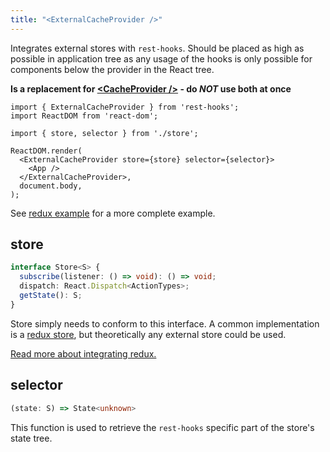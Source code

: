 ```yaml
---
title: "<ExternalCacheProvider />"
---
```

Integrates external stores with `rest-hooks`. Should be placed as high as possible
in application tree as any usage of the hooks is only possible for components below the provider
in the React tree.

**Is a replacement for [<CacheProvider /\>](./CacheProvider.md) - do _NOT_ use both at once**

```tsx title="index.tsx"
import { ExternalCacheProvider } from 'rest-hooks';
import ReactDOM from 'react-dom';

import { store, selector } from './store';

ReactDOM.render(
  <ExternalCacheProvider store={store} selector={selector}>
    <App />
  </ExternalCacheProvider>,
  document.body,
);
```

See [redux example](../guides/redux.md) for a more complete example.

## store

```typescript
interface Store<S> {
  subscribe(listener: () => void): () => void;
  dispatch: React.Dispatch<ActionTypes>;
  getState(): S;
}
```

Store simply needs to conform to this interface. A common implementation is a [redux store](https://redux.js.org/api/store),
but theoretically any external store could be used.

[Read more about integrating redux.](../guides/redux.md)

## selector

```typescript
(state: S) => State<unknown>
```

This function is used to retrieve the `rest-hooks` specific part of the store's state tree.
